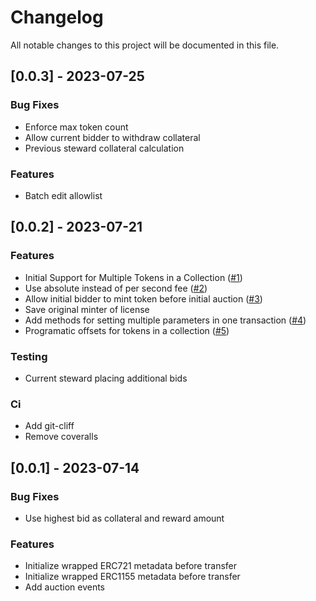 # Changelog

All notable changes to this project will be documented in this file.

## [0.0.3] - 2023-07-25

### Bug Fixes

- Enforce max token count
- Allow current bidder to withdraw collateral
- Previous steward collateral calculation

### Features

- Batch edit allowlist

## [0.0.2] - 2023-07-21

### Features

- Initial Support for Multiple Tokens in a Collection ([#1](https://github.com/orhun/git-cliff/issues/1))
- Use absolute instead of per second fee ([#2](https://github.com/orhun/git-cliff/issues/2))
- Allow initial bidder to mint token before initial auction ([#3](https://github.com/orhun/git-cliff/issues/3))
- Save original minter of license
- Add methods for setting multiple parameters in one transaction ([#4](https://github.com/orhun/git-cliff/issues/4))
- Programatic offsets for tokens in a collection ([#5](https://github.com/orhun/git-cliff/issues/5))

### Testing

- Current steward placing additional bids

### Ci

- Add git-cliff
- Remove coveralls

## [0.0.1] - 2023-07-14

### Bug Fixes

- Use highest bid as collateral and reward amount

### Features

- Initialize wrapped ERC721 metadata before transfer
- Initialize wrapped ERC1155 metadata before transfer
- Add auction events

<!-- generated by git-cliff -->
